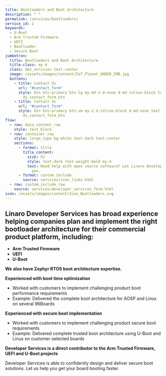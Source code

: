 ```yaml
---
title: Bootloaders and Boot Architecture
description: " "
permalink: /services/bootloaders/
service_id: 2
keywords:
  - U-Boot
  - Arm Trusted Firmware
  - UEFI
  - Bootloader
  - Secure Boot
jumbotron:
  title: Bootloaders and Boot Architecture
  title-class: my-4
  class: dev_services text-center
  image: /assets/images/content/IoT_Planet_UNDER_2MB.jpg
  buttons:
    - title: Contact Us
      url: "#contact_form"
      style: btn btn-primary btn-lg my-md-3 d-none d-md-inline-block text-uppercase
        ds_contact_form_btn
    - title: Contact Us
      url: "#contact_form"
      style: btn btn-primary btn-sm my-2 d-inline-block d-md-none text-uppercase
        ds_contact_form_btn
flow:
  - row: main_content_row
    style: text_block
  - row: container_row
    style: large_type bg-white text-dark text-center
    sections:
      - format: title
        title_content:
          size: h2
          style: text-dark font-weight-bold my-4
          text: Need help with open source software? Let Linaro Developer Services help
            you.
      - format: custom_include
        source: services/icon_links.html
  - row: custom_include_row
    source: services/developer_services_form.html
icon: /assets/images/content/Icon_Bootloaders.svg
---
```

## Linaro Developer Services has broad experience helping companies plan and implement the right bootloader architecture for their commercial product platform, including:

* **Arm Trusted Firmware**
* **UEFI**
* **U-Boot**

**We also have Zephyr RTOS boot architecture expertise.**

**Experienced with boot time optimization**

* Worked with customers to implement challenging product boot performance requirements
* Example: Delivered the complete boot architecture for AOSP and Linux on several 96Boards

**Experienced with secure boot implementation**

* Worked with customers to implement challenging product secure boot requirements
* Example: Delivered complete trusted boot architecture using U-Boot and Linux on customer selected boards

**Developer Services is a direct contributor to the Arm Trusted Firmware, UEFI and U-Boot projects**

Developer Services is able to confidently design and deliver secure boot solutions.  Let us help you get your board booting faster.